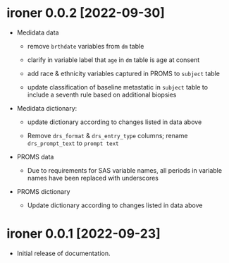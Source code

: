 # ironer 0.0.2 [2022-09-30]

* Medidata data

   + remove `brthdate` variables from `dm` table
   
   + clarify in variable label that `age` in `dm` table is age at consent
   
   + add race & ethnicity variables captured in PROMS to `subject` table
   
   + update classification of baseline metastatic in `subject` table to include a
   seventh rule based on additional biopsies
   
   
* Medidata dictionary: 

   + update dictionary according to changes listed in data above

   + Remove `drs_format` & `drs_entry_type` columns;
   rename `drs_prompt_text` to `prompt text`

* PROMS data

  + Due to requirements for SAS variable names, all periods in variable
  names have been replaced with underscores
  
* PROMS dictionary

  + Update dictionary according to changes listed in data above


# ironer 0.0.1 [2022-09-23]

* Initial release of documentation.
